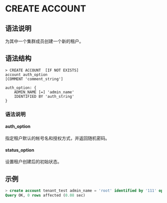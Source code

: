 # **CREATE ACCOUNT**

## **语法说明**

为其中一个集群成员创建一个新的租户。

## **语法结构**

```
> CREATE ACCOUNT  [IF NOT EXISTS]
account auth_option
[COMMENT 'comment_string']

auth_option: {
    ADMIN_NAME [=] 'admin_name'
    IDENTIFIED BY 'auth_string'
}

```

### 语法说明

#### auth_option

指定租户默认的帐号名和授权方式，并返回随机密码。

#### status_option

设置租户创建后的初始状态。

## **示例**

```sql
> create account tenant_test admin_name = 'root' identified by '111' open comment 'tenant_test';
Query OK, 0 rows affected (0.08 sec)
```

